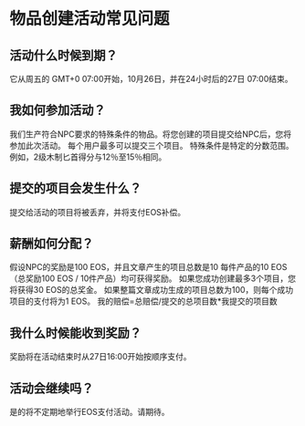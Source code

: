 # 物品创建活动常见问题

## 活动什么时候到期？
它从周五的 GMT+0 07:00开始，10月26日，并在24小时后的27日 07:00结束。

## 我如何参加活动？
我们生产符合NPC要求的特殊条件的物品。将您创建的项目提交给NPC后，您将参加此次活动。
每个用户最多可以提交三个项目。
特殊条件是特定的分数范围。例如，2级木制匕首得分与12％至15％相同。

## 提交的项目会发生什么？
提交给活动的项目将被丢弃，并将支付EOS补偿。

## 薪酬如何分配？
假设NPC的奖励是100 EOS，并且文章产生的项目总数是10
每件产品的10 EOS（总奖励100 EOS / 10件产品）均可获得奖励。
如果您成功创建最多3个项目，您将获得30 EOS的总奖金。
如果整篇文章成功生成的项目总数为100，则每个成功项目的支付将为1 EOS。
我的赔偿=总赔偿/提交的总项目数*我提交的项目数

## 我什么时候能收到奖励？
奖励将在活动结束时从27日16:00开始按顺序支付。

## 活动会继续吗？
是的将不定期地举行EOS支付活动。请期待。
